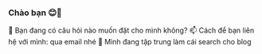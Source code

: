 ### Chào bạn 😊👋

💬 Bạn đang có câu hỏi nào muốn đặt cho mình không?
📫 Cách để bạn liên hệ với mình: qua email nhé
🔭 Mình đang tập trung làm cái search cho blog
